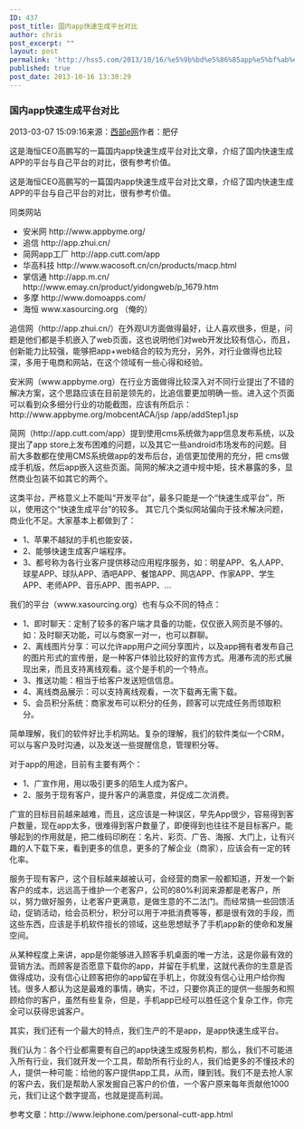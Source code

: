 ```yaml
---
ID: 437
post_title: 国内app快速生成平台对比
author: chris
post_excerpt: ""
layout: post
permalink: 'http://hss5.com/2013/10/16/%e5%9b%bd%e5%86%85app%e5%bf%ab%e9%80%9f%e7%94%9f%e6%88%90%e5%b9%b3%e5%8f%b0%e5%af%b9%e6%af%94/'
published: true
post_date: 2013-10-16 13:30:29
---
```

<h3>国内app快速生成平台对比</h3> <p>2013-03-07 15:09:16来源：<a href="http://www.weste.net">西部e网</a>作者：肥仔 <p>这是海恒CEO高鹏写的一篇国内app快速生成平台对比文章，介绍了国内快速生成APP的平台与自己平台的对比，很有参考价值。 <p>这是海恒CEO高鹏写的一篇国内app快速生成平台对比文章，介绍了国内快速生成APP的平台与自己平台的对比，很有参考价值。 <p>同类网站 <ul> <li>安米网 http://www.appbyme.org/  <li>追信 http://app.zhui.cn/  <li>简网app工厂 http://app.cutt.com/app  <li>华高科技 http://www.wacosoft.cn/cn/products/macp.html  <li>掌信通 http://app.m.cn/ http://www.emay.cn/product/yidongweb/p_1679.htm  <li>多摩 http://www.domoapps.com/  <li>海恒 www.xasourcing.org （俺的）&nbsp; </li></ul> <p>追信网（http://app.zhui.cn/）在外观UI方面做得最好，让人喜欢很多，但是，问题是他们都是手机嵌入了web页面，这也说明他们对web开发比较有信心，而且，创新能力比较强，能够把app+web结合的较为充分，另外，对行业做得也比较深，多用于电商和网站，在这个领域有一些心得和经验。 <p>安米网（www.appbyme.org）在行业方面做得比较深入对不同行业提出了不错的解决方案，这个思路应该在目前是领先的，比追信要更加明确一些。进入这个页面可以看到众多细分行业的功能截图，应该有所启示：http://www.appbyme.org/mobcentACA/jsp /app/addStep1.jsp <p>简网（http://app.cutt.com/app）提到使用cms系统做为app信息发布系统，以及提出了app store上发布困难的问题，以及其它一些android市场发布的问题。目前大多数都在使用CMS系统做app的发布后台，追信更加使用的充分，把 cms做成手机版，然后app嵌入这些页面。简网的解决之道中规中矩，技术暴露的多，显然商业包装不如其它的两个。 <p>这类平台，严格意义上不能叫“开发平台”，最多只能是一个“快速生成平台”，所以，使用这个“快速生成平台”的较多。 其它几个类似网站偏向于技术解决问题，商业化不足。大家基本上都做到了： <ul> <li>1、苹果不越狱的手机也能安装，  <li>2、能够快速生成客户端程序。  <li>3、都号称为各行业客户提供移动应用程序服务，如：明星APP、名人APP、球星APP、球队APP、酒吧APP、餐馆APP、网店APP、作家APP、学生APP、老师APP、音乐APP、图书APP、… </li></ul> <p>我们的平台（www.xasourcing.org）也有与众不同的特点： <ul> <li>1、即时聊天：定制了较多的客户端才具备的功能，仅仅嵌入网页是不够的。如：及时聊天功能，可以与商家一对一，也可以群聊。  <li>2、离线图片分享：可以允许app用户之间分享图片，以及app拥有者发布自己的图片形式的宣传册，是一种客户体验比较好的宣传方式。用瀑布流的形式展现出来，而且支持离线观看。这个是手机的一个特点。  <li>3、推送功能：相当于给客户发送短信信息。  <li>4、离线商品展示：可以支持离线观看，一次下载再无需下载。  <li>5、会员积分系统：商家发布可以积分的任务，顾客可以完成任务而领取积分。 </li></ul> <p>简单理解，我们的软件好比手机网站。复杂的理解，我们的软件类似一个CRM，可以与客户及时沟通，以及发送一些提醒信息，管理积分等。 <p>对于app的用途，目前有主要有两个： <ul> <li>1、广宣作用，用以吸引更多的陌生人成为客户。  <li>2、服务于现有客户，提升客户的满意度，并促成二次消费。 </li></ul> <p>广宣的目标目前越来越难，而且，这应该是一种误区，早先App很少，容易得到客户数量，现在app太多，很难得到客户数量了，即便得到也往往不是目标客户。能够起到的作用就是，把二维码印刷在：名片、彩页、广告、海报、大门上，让有兴趣的人下载下来，看到更多的信息，更多的了解企业（商家），应该会有一定的转化率。 <p>服务于现有客户，这个目标越来越被认可，会经营的商家一般都知道，开发一个新客户的成本，远远高于维护一个老客户，公司的80%利润来源都是老客户，所以，努力做好服务，让老客户更满意，是做生意的不二法门。而经常搞一些回馈活动，促销活动，给会员积分，积分可以用于冲抵消费等等，都是很有效的手段，而这些东西，应该是手机软件擅长的领域，这些思想赋予了手机app新的使命和发展空间。 <p>从某种程度上来讲，app是你能够进入顾客手机桌面的唯一方法，这是你最有效的营销方法。而顾客是否愿意下载你的app，并留在手机里，这就代表你的生意是否做得成功，没有信心让顾客把你的app留在手机上，你就没有信心让用户给你掏钱。很多人都认为这是最难的事情，确实，不过，只要你真正的提供一些服务和照顾给你的客户，虽然有些复杂，但是，手机app已经可以胜任这个复杂工作，你完全可以获得忠诚客户。 <p>其实，我们还有一个最大的特点，我们生产的不是app，是app快速生成平台。 <p>我们认为：各个行业都需要有自己的app快速生成服务机构，那么，我们不可能进入所有行业，我们就开发一个工具，帮助所有行业的人，我们给更多的不懂技术的人，提供一种可能：给他的客户提供app工具，从而，赚到钱。我们不是去抢人家的客户去，我们是帮助人家发掘自己客户的价值，一个客户原来每年贡献他1000元，我们让这个数字提高，也就是提高利润。 <p>参考文章：http://www.leiphone.com/personal-cutt-app.html</p>
